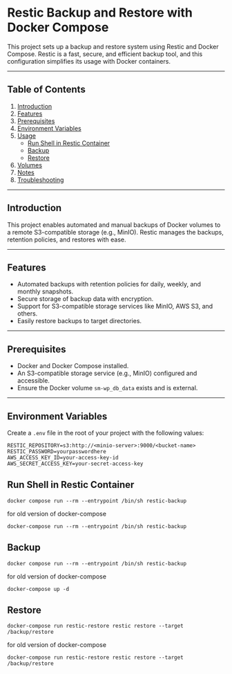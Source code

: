 # Restic Backup and Restore with Docker Compose

This project sets up a backup and restore system using Restic and Docker Compose. Restic is a fast, secure, and efficient backup tool, and this configuration simplifies its usage with Docker containers.

---

## Table of Contents

1. [Introduction](#introduction)
2. [Features](#features)
3. [Prerequisites](#prerequisites)
4. [Environment Variables](#environment-variables)
5. [Usage](#usage)
    - [Run Shell in Restic Container](#run-shell-in-restic-container)
    - [Backup](#backup)
    - [Restore](#restore)
6. [Volumes](#volumes)
7. [Notes](#notes)
8. [Troubleshooting](#troubleshooting)

---

## Introduction

This project enables automated and manual backups of Docker volumes to a remote S3-compatible storage (e.g., MinIO). Restic manages the backups, retention policies, and restores with ease.

---

## Features

- Automated backups with retention policies for daily, weekly, and monthly snapshots.
- Secure storage of backup data with encryption.
- Support for S3-compatible storage services like MinIO, AWS S3, and others.
- Easily restore backups to target directories.

---

## Prerequisites

- Docker and Docker Compose installed.
- An S3-compatible storage service (e.g., MinIO) configured and accessible.
- Ensure the Docker volume `sm-wp_db_data` exists and is external.

---

## Environment Variables

Create a `.env` file in the root of your project with the following values:

```env
RESTIC_REPOSITORY=s3:http://<minio-server>:9000/<bucket-name>
RESTIC_PASSWORD=yourpasswordhere
AWS_ACCESS_KEY_ID=your-access-key-id
AWS_SECRET_ACCESS_KEY=your-secret-access-key
```

## Run Shell in Restic Container
```script
docker compose run --rm --entrypoint /bin/sh restic-backup
```
for old version of docker-compose
```script
docker-compose run --rm --entrypoint /bin/sh restic-backup
```
## Backup
```script
docker compose run --rm --entrypoint /bin/sh restic-backup
```
for old version of docker-compose
```script
docker-compose up -d
```
## Restore
```script
docker-compose run restic-restore restic restore --target /backup/restore
```
for old version of docker-compose
```script
docker-compose run restic-restore restic restore --target /backup/restore
```

